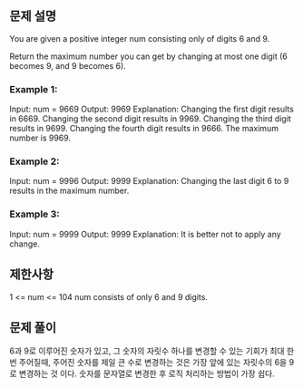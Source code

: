 ## 문제 설명

You are given a positive integer num consisting only of digits 6 and 9.

Return the maximum number you can get by changing at most one digit (6 becomes 9, and 9 becomes 6).

### Example 1:

Input: num = 9669
Output: 9969
Explanation:
Changing the first digit results in 6669.
Changing the second digit results in 9969.
Changing the third digit results in 9699.
Changing the fourth digit results in 9666.
The maximum number is 9969.

### Example 2:

Input: num = 9996
Output: 9999
Explanation: Changing the last digit 6 to 9 results in the maximum number.

### Example 3:

Input: num = 9999
Output: 9999
Explanation: It is better not to apply any change.

## 제한사항

1 <= num <= 104
num consists of only 6 and 9 digits.

## 문제 풀이

6과 9로 이루어진 숫자가 있고, 그 숫자의 자릿수 하나를 변경할 수 있는 기회가 최대 한 번 주어질때,
주어진 숫자를 제일 큰 수로 변경하는 것은 가장 앞에 있는 자릿수의 6을 9로 변경하는 것 이다.
숫자를 문자열로 변경한 후 로직 처리하는 방법이 가장 쉽다.
